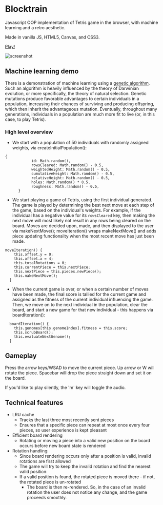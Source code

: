 # Blocktrain
Javascript OOP implementation of Tetris game in the browser, with machine learning and a retro aesthetic.

Made in vanilla JS, HTML5, Canvas, and CSS3.

[Play!](http://dwu.space/blocktrain/)

![screenshot](https://i.imgur.com/Vrb97ix.png)

## Machine learning demo
There is a demonstration of machine learning using a [genetic algorithm](https://en.wikipedia.org/wiki/Genetic_algorithm). Such an algorithm
is heavily influenced by the theory of Darwinian evolution, or more specifically, the theory
of natural selection. Genetic mutations produce favorable advantages to certain individuals
in a population, increasing their chances of surviving and producing offspring, which then
inherit the advantageous mutation. Eventually, throughout many generations, individuals
in a population are much more fit to live (or, in this case, to play Tetris).

### High level overview

* We start with a population of 50 individuals with randomly assigned weights, via createInitialPopulation():
```
{
   			id: Math.random(),
   			rowsCleared: Math.random() - 0.5,
   			weightedHeight: Math.random() - 0.5,
   			cumulativeHeight: Math.random() - 0.5,
   			relativeHeight: Math.random() - 0.5,
   			holes: Math.random() * 0.5,
   			roughness: Math.random() - 0.5,
      }
```
* We start playing a game of Tetris, using the first individual generated. The game is played by determining the best next move at each step of the game, based on the individual's weights. For example, if the individual has a negative value for its ```rowsCleared``` key, then making the next move will most likely not result in any rows being cleared on the board. Moves are decided upon, made, and then displayed to the user via makeNextMove(); moveIteration() wraps makeNextMove() and adds piece updating functionality when the most recent move has just been made. 
```  
moveIteration() {
    this.offset.y = 0;
    this.offset.x = 4;
    this.totalRotations = 0;
    this.currentPiece = this.nextPiece;
    this.nextPiece = this.pieces.newPiece();
    this.makeNextMove();
  }
```
* When the current game is over, or when a certain number of moves have been made, the final score is tallied for the current game and assigned as the fitness of the current individual influencing the game. Then, we move on to the next individual in the population, clear the board, and start a new game for that new individual - this happens via boardIteration():
```
  boardIteration() {
    this.genomes[this.genomeIndex].fitness = this.score;
    this.scrubBoard();
    this.evaluateNextGenome();
  }
```

## Gameplay
Press the arrow keys/WSAD to move the current piece. Up arrow or W will rotate the piece.
Spacebar will drop the piece straight down and set it on the board.

If you'd like to play silently, the 'm' key will toggle the audio.

## Technical features
* LRU cache
    * Tracks the last three most recently sent pieces
    * Ensures that a specific piece can repeat at most once every four pieces, so user experience is kept pleasant
* Efficient board rendering
    * Rotating or moving a piece into a valid new position on the board occurs before new board state is rendered
* Rotation handling
    * Since board rendering occurs only after a position is valid, invalid rotations are first allowed
    * The game will try to keep the invalid rotation and find the nearest valid position
    * If a valid position is found, the rotated piece is moved there - if not, the rotated piece is un-rotated
        * The board is then re-rendered. So, in the case of an invalid rotation the user does not notice any change, and the game proceeds smoothly.
